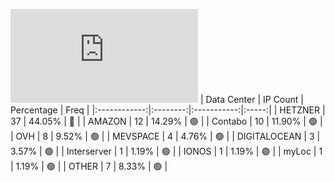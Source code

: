 ![Diagramm](https://github.com/obajay/StateSync-snapshots/blob/main/Projects/Source/1/README.md)
| Data Center | IP Count | Percentage | Freq |
|:------------:|:--------:|:-----------:|:-----:|
| HETZNER | 37 | 44.05% | 🔴 |
| AMAZON | 12 | 14.29% | 🟢 |
| Contabo | 10 | 11.90% | 🟢 |
| OVH | 8 | 9.52% | 🟢 |
| MEVSPACE | 4 | 4.76% | 🟢 |
| DIGITALOCEAN | 3 | 3.57% | 🟢 |
| Interserver | 1 | 1.19% | 🟢 |
| IONOS | 1 | 1.19% | 🟢 |
| myLoc | 1 | 1.19% | 🟢 |
| OTHER | 7 | 8.33% | 🟢 |